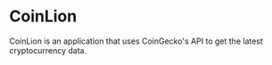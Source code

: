 # CoinLion

CoinLion is an application that uses CoinGecko's API to get the latest cryptocurrency data.
